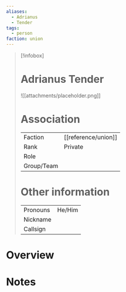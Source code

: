 ```yaml
---
aliases: 
  - Adrianus
  - Tender
tags: 
  - person
faction: union
---
```


> [!infobox] 
> # Adrianus Tender
> ![[attachments/placeholder.png]]
> # Association
> | | |
> | ---- | ---- |
> | Faction | [[reference/union]] |
> | Rank | Private |
> | Role |  |
> | Group/Team | |
> # Other information
> | | | 
> | - | - |
> | Pronouns | He/Him |
> | Nickname | |
> | Callsign | | 

# Overview


# Notes

